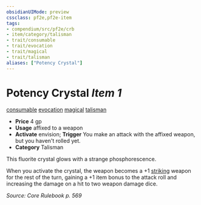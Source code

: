 ```yaml
---
obsidianUIMode: preview
cssclass: pf2e,pf2e-item
tags:
- compendium/src/pf2e/crb
- item/category/talisman
- trait/consumable
- trait/evocation
- trait/magical
- trait/talisman
aliases: ["Potency Crystal"]
---
```

# Potency Crystal *Item 1*  
[consumable](../../../rules/traits/consumable.md)  [evocation](../../../rules/traits/evocation.md)  [magical](../../../rules/traits/magical.md)  [talisman](../../../rules/traits/talisman.md)  

- **Price** 4 gp
- **Usage** affixed to a weapon
- **Activate** envision; **Trigger** You make an attack with the affixed weapon, but you haven't rolled yet.
- **Category** Talisman

This fluorite crystal glows with a strange phosphorescence.

When you activate the crystal, the weapon becomes a +1 [striking](striking.md) weapon for the rest of the turn, gaining a +1 item bonus to the attack roll and increasing the damage on a hit to two weapon damage dice.

*Source: Core Rulebook p. 569*
